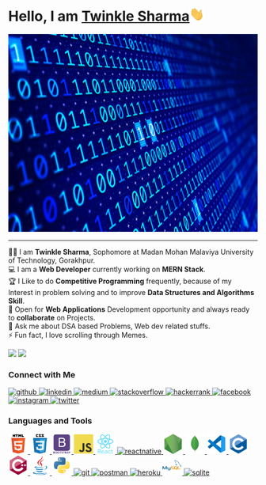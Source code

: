 
<h1>Hello, I am <a href="/">Twinkle Sharma</a><img src="https://raw.githubusercontent.com/ABSphreak/ABSphreak/master/gifs/Hi.gif" width="30px"></h1>
<img src="./assets/binarynum.gif" alt="programmer" width="1000" height="400"/> <hr/>

👨‍🎓 I am **Twinkle Sharma**, Sophomore at Madan Mohan Malaviya University of Technology, Gorakhpur. <br />
💻 I am a **Web Developer** currently working on **MERN Stack**.<br />
🏆 I Like to do **Competitive Programming** frequently, because of my Interest in problem solving and to improve **Data Structures and Algorithms Skill**.<br />
📝 Open for **Web Applications** Development opportunity and always ready to **collaborate** on Projects.<br />
💬 Ask me about DSA based Problems, Web dev related stuffs.<br />
⚡ Fun fact, I love scrolling through Memes.

<p >

  <img src="https://github-readme-stats.vercel.app/api?username=mrtwinklesharma&show_icons=true" /> 
  <img src="https://github-readme-stats.vercel.app/api/top-langs?username=mrtwinklesharma&show_icons=true&locale=en&layout=compact" height='196'/>
 
</p>

<h3 >Connect with Me</h3>

<p align="left"> 

<a href="https://github.com/MrTwinkleSharma" target="_blank"> 
  <img src="https://img.icons8.com/material-sharp/48/000000/github.png" alt="github" width="40" height="40"/> 
</a>
<a href="https://www.linkedin.com/mrtwinklesharma" target="_blank"> 
  <img src="https://img.icons8.com/color/48/000000/linkedin.png"  alt="linkedin" width="40" height="40"/> 
</a>
<a href="https://medium.com/@mrtwinklesharma" target="_blank"> 
  <img src="https://img.icons8.com/ios-filled/48/000000/medium.png" alt="medium" width="40" height="40"/> 
</a>
  
<a href="https://stackoverflow.com/users/13599647/mr-twinkle-sharma" target="_blank"> 
  <img src="https://uxwing.com/wp-content/themes/uxwing/download/10-brands-and-social-media/stackoverflow-color.svg" alt="stackoverflow" width="40" height="40"/> 
</a>
  
<a href="https://www.hackerrank.com/mrtwinklesharma?hr_r=1" target="_blank"> 
  <img src="https://www.iconfinder.com/icons/4373713/download/svg/512" alt="hackerrank" width="40" height="40"/> 
</a>
  
<a href="https://www.facebook.com/mrtwinklesharma" target="_blank"> 
  <img src="https://img.icons8.com/ios-glyphs/120/4a90e2/facebook-new.png" alt="facebook" width="40" height="40"/> 
</a>  
<a href="https://www.instagram.com/_mr.twinkle_/" target="_blank"> 
 <img src="https://img.icons8.com/fluent/48/000000/instagram-new.png" alt="instagram" width="40" height="40"/> 
</a>
<a href="https://twitter.com/mrtwinklesharma" target="_blank"> 
  <img src="https://img.icons8.com/color/48/000000/twitter-circled.png" alt="twitter" width="40" height="40"/> 
</a>
</p>
<h3 align="left">Languages and Tools</h3>
<p align="left"> 
  
<a href="https://www.w3.org/html/" target="_blank">
  <img src="https://raw.githubusercontent.com/devicons/devicon/master/icons/html5/html5-original-wordmark.svg" alt="html5" width="40" height="40"/> 
</a> 
<a href="https://www.w3schools.com/css/" target="_blank"> 
  <img src="https://raw.githubusercontent.com/devicons/devicon/master/icons/css3/css3-original-wordmark.svg" alt="css3" width="40" height="40"/> 
</a> 
<a href="https://getbootstrap.com" target="_blank"> 
  <img src="https://raw.githubusercontent.com/devicons/devicon/master/icons/bootstrap/bootstrap-plain-wordmark.svg" alt="bootstrap" width="40" height="40"/> 
</a> 
<a href="https://developer.mozilla.org/en-US/docs/Web/JavaScript" target="_blank"> 
  <img src="https://raw.githubusercontent.com/devicons/devicon/master/icons/javascript/javascript-original.svg" alt="javascript" width="40" height="40"/>
</a> 
<a href="https://reactjs.org/" target="_blank"> 
  <img src="https://raw.githubusercontent.com/devicons/devicon/master/icons/react/react-original-wordmark.svg" alt="react" width="40" height="40"/> 
</a>
<a href="https://reactnative.dev/" target="_blank"> 
  <img src="https://reactnative.dev/img/header_logo.svg" alt="reactnative" width="40" height="40"/>
</a>
  
<a href="https://nodejs.org/" target="_blank"> 
  <img src="https://raw.githubusercontent.com/github/explore/80688e429a7d4ef2fca1e82350fe8e3517d3494d/topics/nodejs/nodejs.png" alt="nodejs" width="40" height="40"/>
</a>
<a href="https://www.mongodb.com/" target="_blank"> 
  <img src="https://raw.githubusercontent.com/vscode-icons/vscode-icons/master/icons/file_type_mongo.svg" alt="mongodb" width="40" height="40"/>
</a>
<a href="https://visualstudio.microsoft.com/" target="_blank"> 
  <img src="https://raw.githubusercontent.com/vscode-icons/vscode-icons/master/icons/file_type_vscode.svg" alt="visualstudio" width="40" height="40"/> 
</a>
  
<a href="https://www.cprogramming.com/" target="_blank"> 
  <img src="https://raw.githubusercontent.com/devicons/devicon/master/icons/c/c-original.svg" alt="c" width="40" height="40"/> 
</a> 
<a href="https://www.w3schools.com/cpp/" target="_blank"> 
  <img src="https://raw.githubusercontent.com/devicons/devicon/master/icons/cplusplus/cplusplus-original.svg" alt="cplusplus" width="40" height="40"/>
</a> 
<a href="https://www.java.com" target="_blank"> 
  <img src="https://raw.githubusercontent.com/devicons/devicon/master/icons/java/java-original.svg" alt="java" width="40" height="40"/> 
</a>
  
<a href="https://www.python.org" target="_blank"> 
  <img src="https://raw.githubusercontent.com/devicons/devicon/master/icons/python/python-original.svg" alt="python" width="40" height="40"/> 
</a>
<a href="https://git-scm.com/" target="_blank"> 
  <img src="https://www.vectorlogo.zone/logos/git-scm/git-scm-icon.svg" alt="git" width="40" height="40"/> 
</a> 
<a href="https://postman.com" target="_blank"> 
  <img src="https://www.vectorlogo.zone/logos/getpostman/getpostman-icon.svg" alt="postman" width="40" height="40"/> 
</a> 
<a href="https://heroku.com" target="_blank"> 
  <img src="https://www.vectorlogo.zone/logos/heroku/heroku-icon.svg" alt="heroku" width="40" height="40"/>
</a> 
<a href="https://www.mysql.com/" target="_blank"> 
  <img src="https://raw.githubusercontent.com/devicons/devicon/master/icons/mysql/mysql-original-wordmark.svg" alt="mysql" width="40" height="40"/> 
</a>
<a href="https://www.sqlite.org/" target="_blank"> 
  <img src="https://www.vectorlogo.zone/logos/sqlite/sqlite-icon.svg" alt="sqlite" width="40" height="40"/>
</a> 
